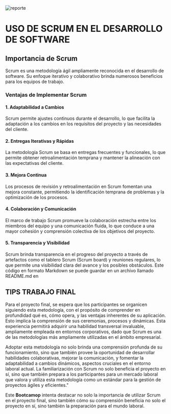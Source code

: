 <img src="https://i.postimg.cc/cCjTSn8r/ss-cumf.png" alt="reporte" border="0"/>


# USO DE SCRUM EN EL DESARROLLO DE SOFTWARE

## Importancia de Scrum

Scrum es una metodología ágil ampliamente reconocida en el desarrollo de software. Su enfoque iterativo y colaborativo brinda numerosos beneficios para los equipos de trabajo.

### Ventajas de Implementar Scrum

#### 1. Adaptabilidad a Cambios
Scrum permite ajustes continuos durante el desarrollo, lo que facilita la adaptación a los cambios en los requisitos del proyecto y las necesidades del cliente.

#### 2. Entregas Iterativas y Rápidas
La metodología Scrum se basa en entregas frecuentes y funcionales, lo que permite obtener retroalimentación temprana y mantener la alineación con las expectativas del cliente.

#### 3. Mejora Continua
Los procesos de revisión y retroalimentación en Scrum fomentan una mejora constante, permitiendo la identificación temprana de problemas y la optimización de los procesos.

#### 4. Colaboración y Comunicación
El marco de trabajo Scrum promueve la colaboración estrecha entre los miembros del equipo y una comunicación fluida, lo que conduce a una mayor cohesión y comprensión colectiva de los objetivos del proyecto.

#### 5. Transparencia y Visibilidad
Scrum brinda transparencia en el progreso del proyecto a través de artefactos como el tablero Scrum (Scrum board) y reuniones regulares, lo que permite una visibilidad clara del avance y los posibles obstáculos.
Este código en formato Markdown se puede guardar en un archivo llamado README.md en


## **TIPS TRABAJO FINAL**

Para el proyecto final, se espera que los participantes se organicen siguiendo esta metodología, con el propósito de comprender en profundidad qué es, cómo opera, y las ventajas inherentes de su aplicación. Esto implica la comprensión de sus ceremonias, procesos y dinámicas. Esta experiencia permitirá adquirir una habilidad transversal invaluable, ampliamente empleada en entornos corporativos, dado que Scrum es una de las metodologías más ampliamente utilizadas en el ámbito empresarial.

Adoptar esta metodología no solo brinda una comprensión profunda de su funcionamiento, sino que también provee la oportunidad de desarrollar habilidades colaborativas, mejorar la comunicación, y fomentar la adaptabilidad a cambios dinámicos, aspectos cruciales en el entorno laboral actual. La familiarización con Scrum no solo beneficia el proyecto en sí, sino que también prepara a los participantes para un mercado laboral que valora y utiliza esta metodología como un estándar para la gestión de proyectos ágiles y eficientes."

Este **Bootcamop** intenta destacar no solo la importancia de utilizar Scrum en el proyecto final, sino también cómo su comprensión beneficia no solo el proyecto en sí, sino también la preparación para el mundo laboral.